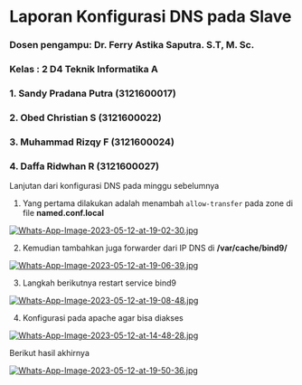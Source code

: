 # Laporan Konfigurasi DNS pada Slave

### Dosen pengampu: Dr. Ferry Astika Saputra. S.T, M. Sc.
### Kelas : 2 D4 Teknik Informatika A

### 1. Sandy Pradana Putra (3121600017)

### 2. Obed Christian S (3121600022)

### 3. Muhammad Rizqy F (3121600024)

### 4. Daffa Ridwhan R (3121600027)

Lanjutan dari konfigurasi DNS pada minggu sebelumnya

1. Yang pertama dilakukan adalah menambah `allow-transfer` pada zone di file **named.conf.local**

[![Whats-App-Image-2023-05-12-at-19-02-30.jpg](https://i.postimg.cc/qMSRRgBS/Whats-App-Image-2023-05-12-at-19-02-30.jpg)](https://postimg.cc/BX5s7SKB)

2. Kemudian tambahkan juga forwarder dari IP DNS di **/var/cache/bind9/**


[![Whats-App-Image-2023-05-12-at-19-06-39.jpg](https://i.postimg.cc/8P2pG3tV/Whats-App-Image-2023-05-12-at-19-06-39.jpg)](https://postimg.cc/vcvFL0JP)

3. Langkah berikutnya restart service bind9


[![Whats-App-Image-2023-05-12-at-19-08-48.jpg](https://i.postimg.cc/Zn9mtFNR/Whats-App-Image-2023-05-12-at-19-08-48.jpg)](https://postimg.cc/64NgCZYJ)

4. Konfigurasi pada apache agar bisa diakses 

[![Whats-App-Image-2023-05-12-at-14-48-28.jpg](https://i.postimg.cc/VkzY5MQ7/Whats-App-Image-2023-05-12-at-14-48-28.jpg)](https://postimg.cc/HVPGhrL5)


Berikut hasil akhirnya 

[![Whats-App-Image-2023-05-12-at-19-50-36.jpg](https://i.postimg.cc/wT1tJhmF/Whats-App-Image-2023-05-12-at-19-50-36.jpg)](https://postimg.cc/D8Ky345b)